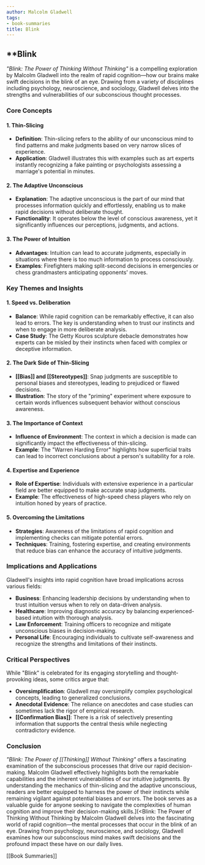 ```yaml
---
author: Malcolm Gladwell
tags: 
- book-summaries
title: Blink
---
```


## **Blink

_"Blink: The Power of Thinking Without Thinking"_ is a compelling exploration by Malcolm Gladwell into the realm of rapid cognition—how our brains make swift decisions in the blink of an eye. Drawing from a variety of disciplines including psychology, neuroscience, and sociology, Gladwell delves into the strengths and vulnerabilities of our subconscious thought processes.

### **Core Concepts**

#### **1. Thin-Slicing**

- **Definition**: Thin-slicing refers to the ability of our unconscious mind to find patterns and make judgments based on very narrow slices of experience.
- **Application**: Gladwell illustrates this with examples such as art experts instantly recognizing a fake painting or psychologists assessing a marriage's potential in minutes.

#### **2. The Adaptive Unconscious**

- **Explanation**: The adaptive unconscious is the part of our mind that processes information quickly and effortlessly, enabling us to make rapid decisions without deliberate thought.
- **Functionality**: It operates below the level of conscious awareness, yet it significantly influences our perceptions, judgments, and actions.

#### **3. The Power of Intuition**

- **Advantages**: Intuition can lead to accurate judgments, especially in situations where there is too much information to process consciously.
- **Examples**: Firefighters making split-second decisions in emergencies or chess grandmasters anticipating opponents' moves.

### **Key Themes and Insights**

#### **1. Speed vs. Deliberation**

- **Balance**: While rapid cognition can be remarkably effective, it can also lead to errors. The key is understanding when to trust our instincts and when to engage in more deliberate analysis.
- **Case Study**: The Getty Kouros sculpture debacle demonstrates how experts can be misled by their instincts when faced with complex or deceptive information.

#### **2. The Dark Side of Thin-Slicing**

- **[[Bias]] and [[Stereotypes]]**: Snap judgments are susceptible to personal biases and stereotypes, leading to prejudiced or flawed decisions.
- **Illustration**: The story of the "priming" experiment where exposure to certain words influences subsequent behavior without conscious awareness.

#### **3. The Importance of Context**

- **Influence of Environment**: The context in which a decision is made can significantly impact the effectiveness of thin-slicing.
- **Example**: The "Warren Harding Error" highlights how superficial traits can lead to incorrect conclusions about a person's suitability for a role.

#### **4. Expertise and Experience**

- **Role of Expertise**: Individuals with extensive experience in a particular field are better equipped to make accurate snap judgments.
- **Example**: The effectiveness of high-speed chess players who rely on intuition honed by years of practice.

#### **5. Overcoming the Limitations**

- **Strategies**: Awareness of the limitations of rapid cognition and implementing checks can mitigate potential errors.
- **Techniques**: Training, fostering expertise, and creating environments that reduce bias can enhance the accuracy of intuitive judgments.

### **Implications and Applications**

Gladwell's insights into rapid cognition have broad implications across various fields:

- **Business**: Enhancing leadership decisions by understanding when to trust intuition versus when to rely on data-driven analysis.
- **Healthcare**: Improving diagnostic accuracy by balancing experienced-based intuition with thorough analysis.
- **Law Enforcement**: Training officers to recognize and mitigate unconscious biases in decision-making.
- **Personal Life**: Encouraging individuals to cultivate self-awareness and recognize the strengths and limitations of their instincts.

### **Critical Perspectives**

While "Blink" is celebrated for its engaging storytelling and thought-provoking ideas, some critics argue that:

- **Oversimplification**: Gladwell may oversimplify complex psychological concepts, leading to generalized conclusions.
- **Anecdotal Evidence**: The reliance on anecdotes and case studies can sometimes lack the rigor of empirical research.
- **[[Confirmation Bias]]**: There is a risk of selectively presenting information that supports the central thesis while neglecting contradictory evidence.

### **Conclusion**

_"Blink: The Power of [[Thinking]] Without Thinking"_ offers a fascinating examination of the subconscious processes that drive our rapid decision-making. Malcolm Gladwell effectively highlights both the remarkable capabilities and the inherent vulnerabilities of our intuitive judgments. By understanding the mechanics of thin-slicing and the adaptive unconscious, readers are better equipped to harness the power of their instincts while remaining vigilant against potential biases and errors. The book serves as a valuable guide for anyone seeking to navigate the complexities of human cognition and improve their decision-making skills.](<Blink: The Power of Thinking Without Thinking by Malcolm Gladwell delves into the fascinating world of rapid cognition—the mental processes that occur in the blink of an eye. Drawing from psychology, neuroscience, and sociology, Gladwell examines how our subconscious mind makes swift decisions and the profound impact these have on our daily lives.

  [[Book Summaries]]